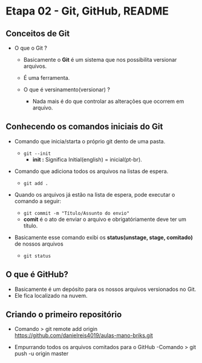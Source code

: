 # Etapa 02 - Git, GitHub, README

## Conceitos de Git

- O que o Git ?
  - Basicamente o **Git** é um sistema que nos       possibilita versionar arquivos.
  - É uma ferramenta.
  
  - O que é versinamento(versionar) ?
    - Nada mais é do que controlar as alterações que ocorrem em arquivo.
  
## Conhecendo os comandos iniciais do Git

- Comando  que inicia/starta o próprio git dento de uma pasta.
  - ``` git --init ``` 
    - **init :** Significa Initial(english) = inicial(pt-br).

- Comando que adiciona todos os arquivos na listas de espera.
  - ``` git add . ```
    
- Quando os arquivos  já estão na lista de espera, pode executar o comando a seguir:
  - ``` git commit -m "Título/Assunto do envio" ```
  - **comit** é o ato de enviar o arquivo e obrigatóriamente deve ter um título.

- Basicamente esse comando exibi os **status(unstage, stage, comitado)** de nossos arquivos
  - ``` git status ```


## O que é GitHub?

- Basicamente é um depósito para os nossos arquivos versionados no Git.
- Ele fica localizado na nuvem.

 ## Criando o primeiro repositório

- Comando >  git remote add origin https://github.com/danielreis4019/aulas-mano-briks.git

- Empurrando todos os arquivos comitados para o GitHub
  -Comando > git push -u origin master  